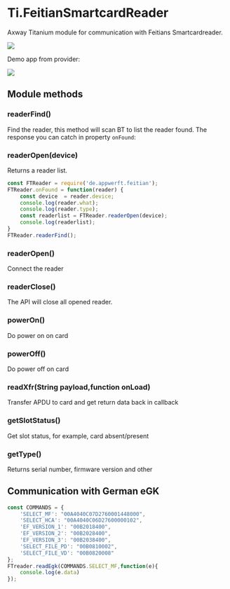 # Ti.FeitianSmartcardReader

Axway Titanium module for communication with Feitians Smartcardreader.

![](https://avatars1.githubusercontent.com/u/9547938?s=460&v=4)

Demo app from provider:

![](https://api.qrserver.com/v1/create-qr-code/?data=http%3A%2F%2Fbit.ly%2F2GlDj5T&size=220x220&margin=0)


## Module methods

### readerFind()

Find the reader, this method will scan BT to list the reader found. The response you can catch in property `onFound`:

### readerOpen(device)
Returns a reader list.

```javascript
const FTReader = require('de.appwerft.feitian');
FTReader.onFound = function(reader) {
	const device  = reader.device;
	console.log(reader.what);
	console.log(reader.type);
	const readerlist = FTReader.readerOpen(device);
	console.log(readerlist);
}
FTReader.readerFind();
``` 



### readerOpen()
Connect the reader

### readerClose()
The API will close all opened reader.

### powerOn()
Do power on on card

### powerOff()
Do power off on card

### readXfr(String payload,function onLoad)
Transfer APDU to card and get return data back in callback

### getSlotStatus()
Get slot status, for example, card absent/present

### getType()
Returns serial number, firmware version and other


## Communication with German eGK

``` javascript
const COMMANDS = {
    'SELECT_MF': "00A4040C07D2760001448000",
    'SELECT_HCA': "00A4040C06D27600000102",
    'EF_VERSION_1': "00B2018400",
    'EF_VERSION_2': "00B2028400",
    'EF_VERSION_3': "00B2038400",
    'SELECT_FILE_PD': "00B0810002",
    'SELECT_FILE_VD': "00B0820008"
};
FTreader.readEgk(COMMANDS.SELECT_MF,function(e){
	console.log(e.data)
});

```